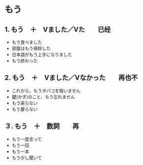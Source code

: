 # もう

## 1. もう　＋　Vました／Vた　　已经

- もう食べました
- 部屋はもう掃除した
- 日本語がもう上手になりました
- もう終わった

## 2. もう　＋　Vました／Vなかった　　再也不

- これから、もうタバコを吸いません
- 鍵(かぎ)のこと、もう忘れません
- もう戻らない
- もう要らない

## ３. もう　＋　数詞　　再

- もう一度言って
- もう一回
- もう一本
- もう少し聞いて